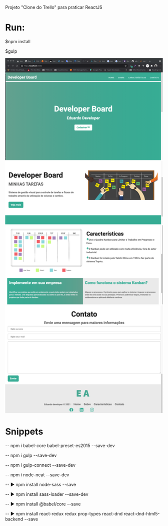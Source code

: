 Projeto "Clone do Trello" para praticar ReactJS

# Run: 

$npm install

$gulp

![Developer](screens/Screenshot01.png?raw=true)
![Developer](screens/Screenshot02.png?raw=true)
![Developer](screens/Screenshot03.png?raw=true)
![Developer](screens/Screenshot04.png?raw=true)

# Snippets

-- npm i babel-core babel-preset-es2015 --save-dev

-- npm i gulp --save-dev

-- npm i gulp-connect --save-dev

-- npm i node-neat --save-dev

-- ▶ npm install node-sass --save

-- ▶ npm install sass-loader --save-dev

-- ▶ npm install @babel/core --save

-- ▶ npm install react-redux redux prop-types react-dnd react-dnd-html5-backend --save
